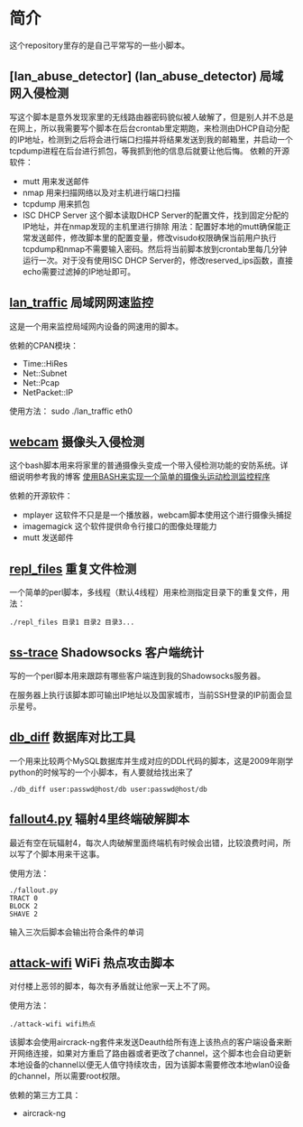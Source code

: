 # 简介

这个repository里存的是自己平常写的一些小脚本。

## [lan_abuse_detector] (lan_abuse_detector) 局域网入侵检测
写这个脚本是意外发现家里的无线路由器密码貌似被人破解了，但是别人并不总是在网上，所以我需要写个脚本在后台crontab里定期跑，来检测由DHCP自动分配的IP地址，检测到之后将会进行端口扫描并将结果发送到我的邮箱里，并启动一个tcpdump进程在后台进行抓包，等我抓到他的信息后就要让他后悔。
依赖的开源软件：
* mutt 用来发送邮件
* nmap 用来扫描网络以及对主机进行端口扫描
* tcpdump 用来抓包
* ISC DHCP Server 这个脚本读取DHCP Server的配置文件，找到固定分配的IP地址，并在nmap发现的主机里进行排除
用法：配置好本地的mutt确保能正常发送邮件，修改脚本里的配置变量，修改visudo权限确保当前用户执行tcpdump和nmap不需要输入密码。然后将当前脚本放到crontab里每几分钟运行一次。对于没有使用ISC DHCP Server的，修改reserved_ips函数，直接echo需要过滤掉的IP地址即可。


## [lan_traffic](lan_traffic) 局域网网速监控
这是一个用来监控局域网内设备的网速用的脚本。

依赖的CPAN模块：
* Time::HiRes
* Net::Subnet
* Net::Pcap 
* NetPacket::IP

使用方法：
    sudo ./lan_traffic eth0


## [webcam](webcam) 摄像头入侵检测
这个bash脚本用来将家里的普通摄像头变成一个带入侵检测功能的安防系统。详细说明参考我的博客 [使用BASH来实现一个简单的摄像头运动检测监控程序](http://chou.it/2014/02/bash-web-camera-capture-and-motion-detect/)

依赖的开源软件：
* mplayer 这软件不只是是一个播放器，webcam脚本使用这个进行摄像头捕捉
* imagemagick 这个软件提供命令行接口的图像处理能力
* mutt 发送邮件


## [repl_files](repl_files) 重复文件检测
一个简单的perl脚本，多线程（默认4线程）用来检测指定目录下的重复文件，用法：

```
./repl_files 目录1 目录2 目录3...
```


## [ss-trace](ss-trace) Shadowsocks 客户端统计
写的一个perl脚本用来跟踪有哪些客户端连到我的Shadowsocks服务器。

在服务器上执行该脚本即可输出IP地址以及国家城市，当前SSH登录的IP前面会显示星号。

## [db_diff](db_diff) 数据库对比工具
一个用来比较两个MySQL数据库并生成对应的DDL代码的脚本，这是2009年刚学python的时候写的一个小脚本，有人要就给找出来了
```
./db_diff user:passwd@host/db user:passwd@host/db
```

## [fallout4.py](fallout4.py) 辐射4里终端破解脚本
最近有空在玩辐射4，每次人肉破解里面终端机有时候会出错，比较浪费时间，所以写了个脚本用来干这事。

使用方法：
```
./fallout.py
TRACT 0
BLOCK 2
SHAVE 2
```
输入三次后脚本会输出符合条件的单词


## [attack-wifi](attack-wifi) WiFi 热点攻击脚本
对付楼上恶邻的脚本，每次有矛盾就让他家一天上不了网。

使用方法：
```
./attack-wifi wifi热点
```
该脚本会使用aircrack-ng套件来发送Deauth给所有连上该热点的客户端设备来断开网络连接，如果对方重启了路由器或者更改了channel，这个脚本也会自动更新本地设备的channel以便无人值守持续攻击，因为该脚本需要修改本地wlan0设备的channel，所以需要root权限。


依赖的第三方工具：
* aircrack-ng

